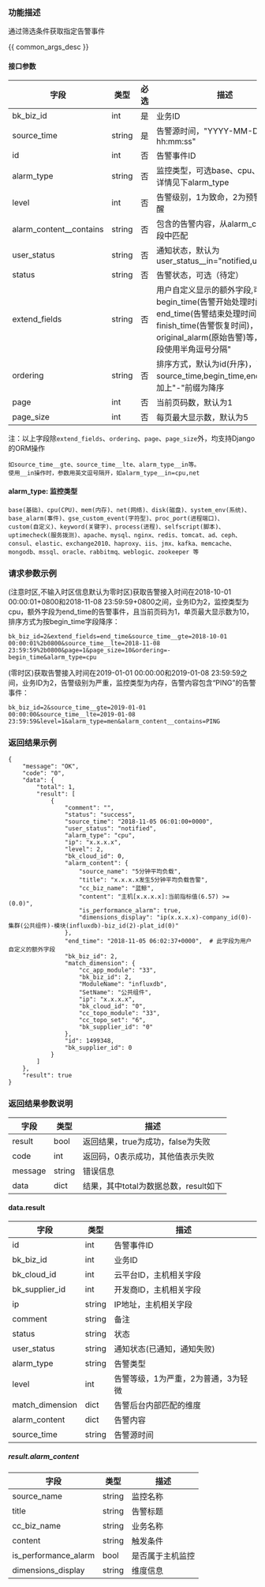 ### 功能描述

通过筛选条件获取指定告警事件

{{ common_args_desc }}

#### 接口参数

| 字段                    | 类型   | 必选 | 描述                                                         |
| ----------------------- | ------ | ---- | ------------------------------------------------------------ |
| bk_biz_id               | int    | 是   | 业务ID                                                       |
| source_time             | string | 是   | 告警源时间，"YYYY-MM-DD hh:mm:ss"                            |
| id                      | int    | 否   | 告警事件ID                                                   |
| alarm_type              | string | 否   | 监控类型，可选base、cpu、men等，详情见下alarm_type           |
| level                   | int    | 否   | 告警级别，1为致命，2为预警，3为提醒                          |
| alarm_content__contains | string | 否   | 包含的告警内容，从alarm_content字段中匹配                    |
| user_status             | string | 否   | 通知状态，默认为user_status__in="notified,unnotified"        |
| status                  | string | 否   | 告警状态，可选（待定）                                       |
| extend_fields           | string | 否   | 用户自定义显示的额外字段,可选begin_time(告警开始处理时间)，end_time(告警结束处理时间)，finish_time(告警恢复时间)，original_alarm(原始告警)等，多个字段使用半角逗号分隔" |
| ordering                | string | 否   | 排序方式，默认为id(升序)，可选source_time,begin_time,end_time，加上"-"前缀为降序 |
| page                    | int    | 否   | 当前页码数，默认为1                                          |
| page_size               | int    | 否   | 每页最大显示数，默认为5                                      |


注：以上字段除`extend_fields`、`ordering`、`page`、`page_size`外，均支持Django的ORM操作

```
如source_time__gte、source_time__lte、alarm_type__in等。
使用__in操作时，参数用英文逗号隔开，如alarm_type__in=cpu,net
```

#### alarm_type: 监控类型

```
base(基础)、cpu(CPU)、mem(内存)、net(网络)、disk(磁盘)、system_env(系统)、
base_alarm(事件)、gse_custom_event(字符型)、proc_port(进程端口)、
custom(自定义)、keyword(关键字)、process(进程)、selfscript(脚本)、
uptimecheck(服务拨测)、apache、mysql、nginx、redis、tomcat、ad、ceph、
consul、elastic、exchange2010、haproxy、iis、jmx、kafka、memcache、
mongodb、mssql、oracle、rabbitmq、weblogic、zookeeper 等
```

### 请求参数示例
(注意时区,不输入时区信息默认为零时区)获取告警接入时间在2018-10-01
00:00:01+0800和2018-11-08
23:59:59+0800之间，业务ID为2，监控类型为cpu，额外字段为end_time的告警事件，且当前页码为1，单页最大显示数为10，排序方式为按begin_time字段降序：

```
bk_biz_id=2&extend_fields=end_time&source_time__gte=2018-10-01 00:00:01%2b0800&source_time__lte=2018-11-08 23:59:59%2b0800&page=1&page_size=10&ordering=-begin_time&alarm_type=cpu
```
(零时区)获取告警接入时间在2019-01-01 00:00:00和2019-01-08
23:59:59之间，业务ID为2，告警级别为严重，监控类型为内存，告警内容包含“PING”的告警事件：

```
bk_biz_id=2&source_time__gte=2019-01-01 00:00:00&source_time__lte=2019-01-08 23:59:59&level=1&alarm_type=men&alarm_content__contains=PING
```

### 返回结果示例

```
{
    "message": "OK",
    "code": "0",
    "data": {
        "total": 1,
        "result": [
            {
                "comment": "",
                "status": "success",
                "source_time": "2018-11-05 06:01:00+0000",
                "user_status": "notified",
                "alarm_type": "cpu",
                "ip": "x.x.x.x",
                "level": 2,
                "bk_cloud_id": 0,
                "alarm_content": {
                    "source_name": "5分钟平均负载",
                    "title": "x.x.x.x发生5分钟平均负载告警",
                    "cc_biz_name": "蓝鲸",
                    "content": "主机[x.x.x.x]:当前指标值(6.57) >= (0.0)",
                    "is_performance_alarm": true,
                    "dimensions_display": "ip(x.x.x.x)-company_id(0)-集群(公共组件)-模块(influxdb)-biz_id(2)-plat_id(0)"
                },
                "end_time": "2018-11-05 06:02:37+0000",  # 此字段为用户自定义的额外字段
                "bk_biz_id": 2,
                "match_dimension": {
                    "cc_app_module": "33",
                    "bk_biz_id": 2,
                    "ModuleName": "influxdb",
                    "SetName": "公共组件",
                    "ip": "x.x.x.x",
                    "bk_cloud_id": "0",
                    "cc_topo_module": "33",
                    "cc_topo_set": "6",
                    "bk_supplier_id": "0"
                },
                "id": 1499348,
                "bk_supplier_id": 0
            }
        ]
    },
    "result": true
}
```

### 返回结果参数说明

| 字段    | 类型   | 描述                                  |
| ------- | ------ | ------------------------------------- |
| result  | bool   | 返回结果，true为成功，false为失败     |
| code    | int    | 返回码，0表示成功，其他值表示失败     |
| message | string | 错误信息                              |
| data    | dict   | 结果，其中total为数据总数，result如下 |

#### data.result

| 字段            | 类型   | 描述                                |
| --------------- | ------ | ----------------------------------- |
| id              | int    | 告警事件ID                          |
| bk_biz_id       | int    | 业务ID                              |
| bk_cloud_id     | int    | 云平台ID，主机相关字段              |
| bk_supplier_id  | int    | 开发商ID，主机相关字段              |
| ip              | string | IP地址，主机相关字段                |
| comment         | string | 备注                                |
| status          | string | 状态                                |
| user_status     | string | 通知状态(已通知，通知失败)        |
| alarm_type      | string | 告警类型                            |
| level           | int    | 告警等级，1为严重，2为普通，3为轻微 |
| match_dimension | dict   | 告警后台内部匹配的维度              |
| alarm_content   | dict   | 告警内容                            |
| source_time     | string | 告警源时间                          |

##### result.alarm_content

| 字段                 | 类型   | 描述             |
| -------------------- | ------ | ---------------- |
| source_name          | string | 监控名称         |
| title                | string | 告警标题         |
| cc_biz_name          | string | 业务名称         |
| content              | string | 触发条件         |
| is_performance_alarm | bool   | 是否属于主机监控 |
| dimensions_display   | string | 维度信息         |

